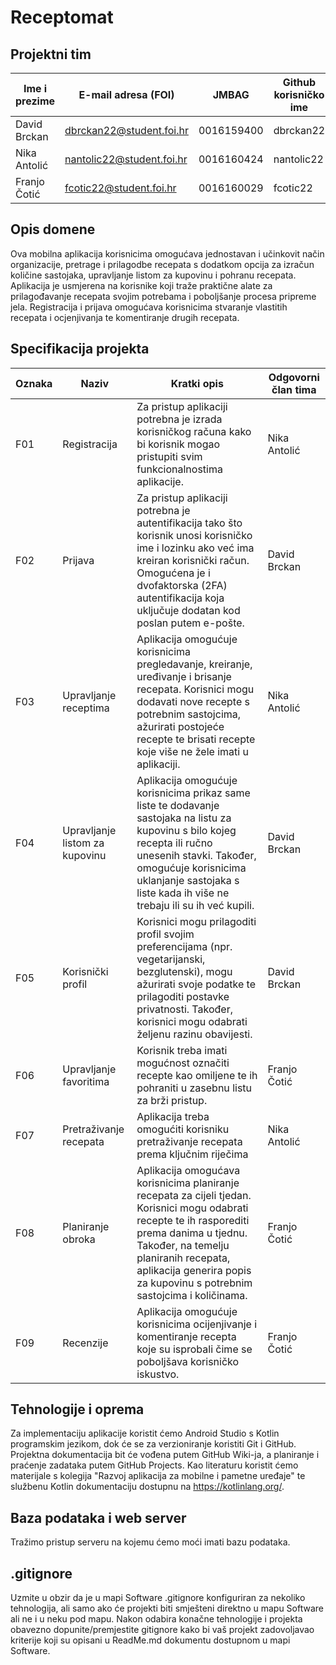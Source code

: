 # Receptomat

## Projektni tim
Ime i prezime | E-mail adresa (FOI) | JMBAG | Github korisničko ime | Seminarska grupa
------------  | ------------------- | ----- | --------------------- | ----------------
David Brckan | dbrckan22@student.foi.hr | 0016159400 | dbrckan22 | G01
Nika Antolić | nantolic22@student.foi.hr | 0016160424 | nantolic22 | G01
Franjo Čotić | fcotic22@student.foi.hr | 0016160029 | fcotic22 | G01

## Opis domene
Ova mobilna aplikacija korisnicima omogućava jednostavan i učinkovit način organizacije, pretrage i prilagodbe recepata s dodatkom opcija za izračun količine sastojaka, upravljanje listom za kupovinu i pohranu recepata. Aplikacija je usmjerena na korisnike koji traže praktične alate za prilagođavanje recepata svojim potrebama i poboljšanje procesa pripreme jela. Registracija i prijava omogućava korisnicima stvaranje vlastitih recepata i ocjenjivanja te komentiranje drugih recepata.

## Specifikacija projekta

Oznaka | Naziv | Kratki opis | Odgovorni član tima
------ | ----- | ----------- | -------------------
F01 | Registracija | Za pristup aplikaciji potrebna je izrada korisničkog računa kako bi korisnik mogao pristupiti svim funkcionalnostima aplikacije. | Nika Antolić
F02 | Prijava | Za pristup aplikaciji potrebna je autentifikacija tako što korisnik unosi korisničko ime i lozinku ako već ima kreiran korisnički račun. Omogućena je i dvofaktorska (2FA) autentifikacija koja uključuje dodatan kod poslan putem e-pošte. | David Brckan
F03 | Upravljanje receptima |Aplikacija omogućuje korisnicima pregledavanje, kreiranje, uređivanje i brisanje recepata. Korisnici mogu dodavati nove recepte s potrebnim sastojcima, ažurirati postojeće recepte te brisati recepte koje više ne žele imati u aplikaciji. | Nika Antolić
F04 | Upravljanje listom za kupovinu | Aplikacija omogućuje korisnicima prikaz same liste te dodavanje sastojaka na listu za kupovinu s bilo kojeg recepta ili ručno unesenih stavki. Također, omogućuje korisnicima uklanjanje sastojaka s liste kada ih više ne trebaju ili su ih već kupili. | David Brckan
F05 | Korisnički profil | Korisnici mogu prilagoditi profil svojim preferencijama (npr. vegetarijanski, bezglutenski), mogu ažurirati svoje podatke te prilagoditi postavke privatnosti. Također, korisnici mogu odabrati željenu razinu obavijesti. | David Brckan
F06 | Upravljanje favoritima | Korisnik treba imati mogućnost označiti recepte kao omiljene te ih pohraniti u zasebnu listu za brži pristup. | Franjo Čotić
F07 | Pretraživanje recepata | Aplikacija treba omogućiti korisniku pretraživanje recepata prema ključnim riječima | Nika Antolić
F08 | Planiranje obroka | Aplikacija omogućava korisnicima planiranje recepata za cijeli tjedan. Korisnici mogu odabrati recepte te ih rasporediti prema danima u tjednu. Također, na temelju planiranih recepata, aplikacija generira popis za kupovinu s potrebnim sastojcima i količinama. | Franjo Čotić
F09 | Recenzije | Aplikacija omogućuje korisnicima ocijenjivanje i komentiranje recepta koje su isprobali čime se poboljšava korisničko iskustvo. | Franjo Čotić

## Tehnologije i oprema
Za implementaciju aplikacije koristit ćemo Android Studio s Kotlin programskim jezikom, dok će se za verzioniranje koristiti Git i GitHub. Projektna dokumentacija bit će vođena putem GitHub Wiki-ja, a planiranje i praćenje zadataka putem GitHub Projects. Kao literaturu koristit ćemo materijale s kolegija "Razvoj aplikacija za mobilne i pametne uređaje" te službenu Kotlin dokumentaciju dostupnu na https://kotlinlang.org/.

## Baza podataka i web server
Tražimo pristup serveru na kojemu ćemo moći imati bazu podataka.

## .gitignore
Uzmite u obzir da je u mapi Software .gitignore konfiguriran za nekoliko tehnologija, ali samo ako će projekti biti smješteni direktno u mapu Software ali ne i u neku pod mapu. Nakon odabira konačne tehnologije i projekta obavezno dopunite/premjestite gitignore kako bi vaš projekt zadovoljavao kriterije koji su opisani u ReadMe.md dokumentu dostupnom u mapi Software.
